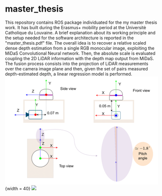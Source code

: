 # master_thesis
This repository contains ROS package individuated for the my master thesis work. It has built during the Erasmus+ mobility period at the Universitè Catholique du Louvaine. A brief explanation about its working principle and the setup needed for the software architecture is reported in the "master_thesis.pdf" file. The overall idea is to recover a relative scaled dense depth estimation from a single RGB monocular image, exploiting the MiDaS Convolutional Neural network. Then, the absolute scale is evaluated coupling the 2D LiDAR information with the depth map output from MiDaS. The fusion process consists into the projection of LiDAR measurements over the camera image plane and then, given the set of pairs measured depth-estimated depth, a linear regression model is performed.
![some discription](https://github.com/JacopoAndreoli/master_thesis/blob/main/gif/reference_frames-1-1.png "some discription"){width = 40}
![](https://github.com/JacopoAndreoli/master_thesis/blob/main/gif/test_lidar_modified(1).gif)


